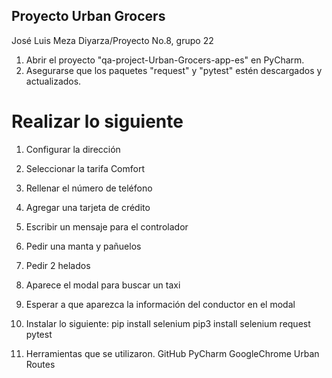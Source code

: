 ## Proyecto Urban Grocers 

José Luis Meza Diyarza/Proyecto No.8, grupo 22

1. Abrir el proyecto "qa-project-Urban-Grocers-app-es" en PyCharm.
2. Asegurarse que los paquetes "request" y "pytest" estén descargados y actualizados.

# Realizar lo siguiente

1. Configurar la dirección
2. Seleccionar la tarifa Comfort
3. Rellenar el número de teléfono
4. Agregar una tarjeta de crédito
5. Escribir un mensaje para el controlador
6. Pedir una manta y pañuelos
7. Pedir 2 helados
8. Aparece el modal para buscar un taxi
9. Esperar a que aparezca la información del conductor en el modal


1. Instalar lo siguiente:
pip install selenium
pip3 install selenium
request
pytest
   
2. Herramientas que se utilizaron.
GitHub
PyCharm
GoogleChrome
Urban Routes